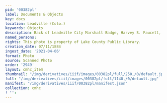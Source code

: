 ```yaml
---
pid: '00382pl'
label: Documents & Objects
key: docs
location: Leadville (Colo.)
keywords: Objects
description: Back of Leadville City Marshall Badge, Harvey S. Faucett, July 11, 1884.
named_persons: 
rights: This photo is property of Lake County Public Library.
creation_date: 07/11/1884
ingest_date: '2021-04-06'
format: Photo
source: Scanned Photo
order: '2949'
layout: cmhc_item
thumbnail: "/img/derivatives/iiif/images/00382pl/full/250,/0/default.jpg"
full: "/img/derivatives/iiif/images/00382pl/full/1140,/0/default.jpg"
manifest: "/img/derivatives/iiif/00382pl/manifest.json"
collection: cmhc
! '': 
---
```

